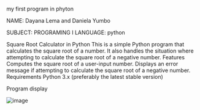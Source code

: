 my first program in phyton

NAME:
Dayana Lema and Daniela Yumbo

SUBJECT: PROGRAMING I
LANGUAGE: python 

Square Root Calculator in Python
This is a simple Python program that calculates the square root of a number. It also handles the situation where attempting to calculate the square root of a negative number.
Features
Computes the square root of a user-input number.
Displays an error message if attempting to calculate the square root of a negative number.
Requirements
Python 3.x (preferably the latest stable version)


Program display

![image](https://github.com/dayaLeCap/Programaenpython/assets/169932438/d420c79f-873c-44c2-abe4-60e5f1e84a49)
